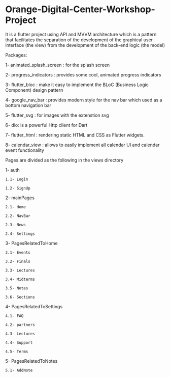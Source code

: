 # Orange-Digital-Center-Workshop-Project
It is a flutter project using API and MVVM architecture which is a pattern that facilitates the separation of the development of the graphical user interface (the view) from the development of the back-end logic (the model)


Packages:

1- animated_splash_screen : for the splash screen

2- progress_indicators : provides some cool, animated progress indicators

3- flutter_bloc : make it easy to implement the BLoC (Business Logic Component) design pattern

4- google_nav_bar : provides modern style for the nav bar which used as a bottom navigation bar

5- flutter_svg : for images with the extenstion svg

6- dio: is a powerful Http client for Dart

7- flutter_html : rendering static HTML and CSS as Flutter widgets.

8- calendar_view : allows to easily implement all calendar UI and calendar event functionality


Pages are divided as the following in the views directory

1- auth

	1.1- Login
  
	1.2- SignUp
	
2- mainPages

	2.1- Home
  
	2.2- NavBar
  
	2.3- News
  
	2.4- Settings
	
3- PagesRelatedToHome

	3.1- Events
  
	3.2- Finals
  
	3.3- Lectures
  
	3.4- Midterms
  
	3.5- Notes
  
	3.6- Sections
	
4- PagesRelatedToSettings

	4.1- FAQ
  
	4.2- partners
  
	4.3- Lectures
  
	4.4- Support
  
	4.5- Terms
	
5- PagesRelatedToNotes

	5.1- AddNote
